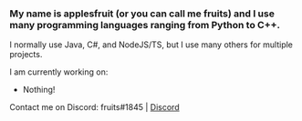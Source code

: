 ### My name is applesfruit (or you can call me fruits) and I use many programming languages ranging from Python to C++.

I normally use Java, C#, and NodeJS/TS, but I use many others for multiple projects.
                                   
I am currently working on:
 - Nothing!

Contact me on Discord: fruits#1845 | [Discord](https://discord.gg/eRFyvbdFE8)
